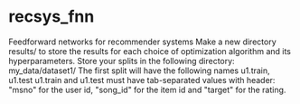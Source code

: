# recsys_fnn
Feedforward networks for recommender systems 
Make a new directory results/ to store the results for each choice of optimization algorithm and its hyperparameters.
Store your splits in the following directory:
my_data/dataset1/
The first split will have the following names
u1.train, u1.test 
u1.train and u1.test must have tab-separated values with header: 
"msno" for the user id, "song_id" for the item id and "target" for the rating.

